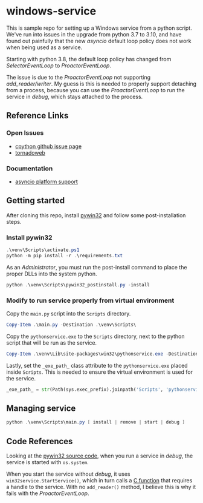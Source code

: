 # windows-service

This is sample repo for setting up a Windows service from a python script. We've run into issues in the upgrade from 
python 3.7 to 3.10, and have found out painfully that the new *asyncio* default loop policy does not work when being
used as a service.

Starting with python 3.8, the default loop policy has changed from *SelectorEventLoop* to *ProactorEventLoop*.

The issue is due to the *ProactorEventLoop* not supporting *add_reader/writer*. My guess is this is needed to
properly support detaching from a process, because you can use the *ProactorEventLoop* to run the service in *debug*,
which stays attached to the process.

## Reference Links

### Open Issues

- [cpython github issue page](https://github.com/python/cpython/issues/81554)
- [tornadoweb](https://github.com/tornadoweb/tornado/issues/2608)

### Documentation

- [asyncio platform support](https://docs.python.org/3.10/library/asyncio-platforms.html#asyncio-platform-support)

## Getting started

After cloning this repo, install [pywin32](https://pypi.org/project/pywin32/) and follow some post-installation steps.

### Install pywin32

```powershell
.\venv\Scripts\activate.ps1
python -m pip install -r .\requirements.txt
```

As an *Administrator*, you must run the post-install command to place the proper DLLs into the system python.

```powershell
python .\venv\Scripts\pywin32_postinstall.py -install
```

### Modify to run service properly from virtual environment

Copy the `main.py` script into the `Scripts` directory.

```powershell
Copy-Item .\main.py -Destination .\venv\Scripts\
```

Copy the `pythonservice.exe` to the `Scripts` directory, next to the python script that will be run as the service.

```powershell
Copy-Item .\venv\Lib\site-packages\win32\pythonservice.exe -Destination .\venv\Scripts\
```

Lastly, set the `_exe_path_` class attribute to the `pythonservice.exe` placed inside `Scripts`. This is needed to
ensure the virtual environment is used for the service.

```python
_exe_path_ = str(Path(sys.exec_prefix).joinpath('Scripts', 'pythonservice.exe'))
```

## Managing service

```powershell
python .\venv\Scripts\main.py [ install | remove | start | debug ]
```

## Code References

Looking at the [pywin32 source code](https://github.com/mhammond/pywin32/blob/e1c0237a6897dbc4adbfda6470711fade43228b7/win32/Lib/win32serviceutil.py#L873), 
when you run a service in *debug*, the service is started with `os.system`. 

When you start the service without *debug*, it uses `win32service.StartService()`, which in turn calls a 
[C function](https://github.com/mhammond/pywin32/blob/e1c0237a6897dbc4adbfda6470711fade43228b7/win32/src/win32service.i#L1183)
that requires a handle to the service. With no `add_reader()` method, I believe this is why it fails with the *ProactorEventLoop*.